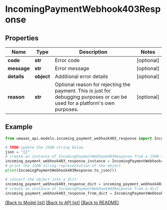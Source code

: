 # IncomingPaymentWebhook403Response


## Properties

Name | Type | Description | Notes
------------ | ------------- | ------------- | -------------
**code** | **str** | Error code | [optional] 
**message** | **str** | Error message | [optional] 
**details** | **object** | Additional error details | [optional] 
**reason** | **str** | Optional reason for rejecting the payment. This is just for debugging purposes or can be used for a platform&#39;s own purposes. | [optional] 

## Example

```python
from umaaas_api.models.incoming_payment_webhook403_response import IncomingPaymentWebhook403Response

# TODO update the JSON string below
json = "{}"
# create an instance of IncomingPaymentWebhook403Response from a JSON string
incoming_payment_webhook403_response_instance = IncomingPaymentWebhook403Response.from_json(json)
# print the JSON string representation of the object
print(IncomingPaymentWebhook403Response.to_json())

# convert the object into a dict
incoming_payment_webhook403_response_dict = incoming_payment_webhook403_response_instance.to_dict()
# create an instance of IncomingPaymentWebhook403Response from a dict
incoming_payment_webhook403_response_from_dict = IncomingPaymentWebhook403Response.from_dict(incoming_payment_webhook403_response_dict)
```
[[Back to Model list]](../README.md#documentation-for-models) [[Back to API list]](../README.md#documentation-for-api-endpoints) [[Back to README]](../README.md)


